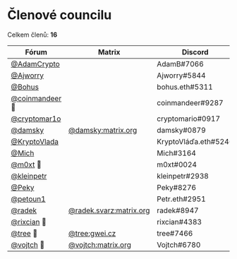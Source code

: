 # Členové councilu

Celkem členů: **16**

| Fórum                                                  | Matrix                  | Discord              |
| ------------------------------------------------------ | ----------------------- | -------------------- |
| [@AdamCrypto](https://forum.gwei.cz/u/adamcrypto)      |                         | AdamB#7066           |
| [@Ajworry](https://forum.gwei.cz/u/ajworry)            |                         | Ajworry#5844         |
| [@Bohus](https://forum.gwei.cz/u/bohus)                |                         | bohus.eth#5311       |
| [@coinmandeer](https://forum.gwei.cz/u/coinmandeer) 🔑 |                         | coinmandeer#9287     |
| [@cryptomar1o](https://forum.gwei.cz/u/cryptomar1o)    |                         | cryptomario#0917     |
| [@damsky](https://forum.gwei.cz/u/damsky)              | [@damsky:matrix.org](https://matrix.to/#/@damsky:matrix.org)      | damsky#0879          |
| [@KryptoVlada](https://forum.gwei.cz/u/kryptovlada)    |                         | KryptoVláďa.eth#5246 |
| [@Mich](https://forum.gwei.cz/u/mich)                  |                         | Mich#3164            |
| [@m0xt](https://forum.gwei.cz/u/m0xt) 🔑               |                         | m0xt#0024            |
| [@kleinpetr](https://forum.gwei.cz/u/kleinpetr)        |                         | kleinpetr#2938       |
| [@Peky](https://forum.gwei.cz/u/peky)                  |                         | Peky#8276            |
| [@petoun1](https://forum.gwei.cz/u/petoun1)            |                         | Petr.eth#2951        |
| [@radek](https://forum.gwei.cz/u/radek)                | [@radek.svarz:matrix.org](https://matrix.to/#/@radek.svarz:matrix.org) | radek#8947           |
| [@rixcian](https://forum.gwei.cz/u/rixcian) 🔑         |                         | rixcian#4383         |
| [@tree](https://forum.gwei.cz/u/tree) 🔑               | [@tree:gwei.cz](https://matrix.to/#/@tree:gwei.cz)           | tree#7466            |
| [@vojtch](https://forum.gwei.cz/u/vojtch) 🔑           | [@vojtch:matrix.org](https://matrix.to/#/@vojtch:matrix.org)      | Vojtch#6780          |
